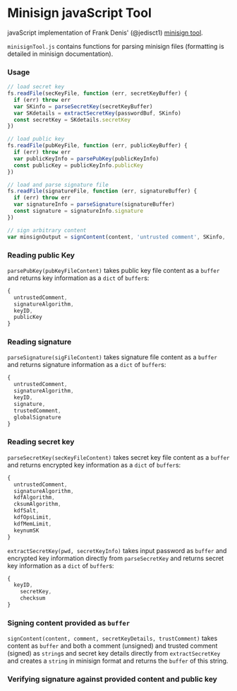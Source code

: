 # Minisign javaScript Tool

javaScript implementation of Frank Denis' (@jedisct1) [minisign tool](https://jedisct1.github.io/minisign/).

`minisignTool.js` contains functions for parsing minisign files (formatting is detailed in minisign documentation).

### Usage
```javascript
// load secret key
fs.readFile(secKeyFile, function (err, secretKeyBuffer) {
  if (err) throw err
  var SKinfo = parseSecretKey(secretKeyBuffer)
  var SKdetails = extractSecretKey(passwordBuf, SKinfo)
  const secretKey = SKdetails.secretKey
})

// load public key
fs.readFile(pubKeyFile, function (err, publicKeyBuffer) {
  if (err) throw err
  var publicKeyInfo = parsePubKey(publicKeyInfo)
  const publicKey = publicKeyInfo.publicKey
})

// load and parse signature file
fs.readFile(signatureFile, function (err, signatureBuffer) {
  if (err) throw err
  var signatureInfo = parseSignature(signatureBuffer)
  const signature = signatureInfo.signature
})

// sign arbitrary content
var minsignOutput = signContent(content, 'untrusted comment', SKinfo, 'trusted comment')
```

### Reading public Key
`parsePubKey(pubKeyFileContent)` takes public key file content as a `buffer` and returns key information as a `dict` of `buffer`s:
```javascript
{
  untrustedComment,
  signatureAlgorithm,
  keyID,
  publicKey
}
```

### Reading signature
`parseSignature(sigFileContent)` takes signature file content as a `buffer` and returns signature information as a `dict` of `buffer`s:
```javascript
{
  untrustedComment,
  signatureAlgorithm,
  keyID,
  signature,
  trustedComment,
  globalSignature
}
```

### Reading secret key
`parseSecretKey(secKeyFileContent)` takes secret key file content as a `buffer` and returns encrypted key information as a `dict` of `buffer`s:
```javascript
{
  untrustedComment,
  signatureAlgorithm,
  kdfAlgorithm,
  cksumAlgorithm,
  kdfSalt,
  kdfOpsLimit,
  kdfMemLimit,
  keynumSK
}
```

`extractSecretKey(pwd, secretKeyInfo)` takes input password as `buffer` and encrypted key information directly from `parseSecretKey` and returns secret key information as a `dict` of `buffer`s:
```javascript
{
  keyID,
	secretKey,
	checksum
}
```

### Signing content provided as `buffer`
`signContent(content, comment, secretKeyDetails, trustComment)` takes content as `buffer` and both a comment (unsigned) and trusted comment (signed) as `string`s and secret key details directly from `extractSecretKey` and creates a `string` in minisign format and returns the `buffer` of this string.

### Verifying signature against provided content and public key
